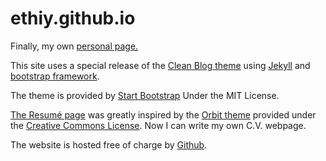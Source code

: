 # ethiy.github.io

Finally, my own [personal page.](http://ethiy.github.io)

This site uses a special release of the [Clean Blog theme](https://github.com/BlackrockDigital/startbootstrap-clean-blog-jekyll) using [Jekyll](https://jekyllrb.com) and [bootstrap framework](http://getbootstrap.com).

The theme is provided by [Start Bootstrap](https://startbootstrap.com) Under the MIT License.

[The Resumé page](http://ethiy.github.io/about) was greatly inspired by the [Orbit theme](https://github.com/xriley/Orbit-Theme) provided under the [Creative Commons License](https://creativecommons.org/licenses/by/3.0).
Now I can write my own C.V. webpage.


The website is hosted free of charge by [Github](https://github.com).
